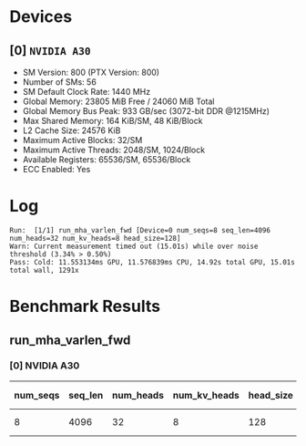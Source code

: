 # Devices

## [0] `NVIDIA A30`
* SM Version: 800 (PTX Version: 800)
* Number of SMs: 56
* SM Default Clock Rate: 1440 MHz
* Global Memory: 23805 MiB Free / 24060 MiB Total
* Global Memory Bus Peak: 933 GB/sec (3072-bit DDR @1215MHz)
* Max Shared Memory: 164 KiB/SM, 48 KiB/Block
* L2 Cache Size: 24576 KiB
* Maximum Active Blocks: 32/SM
* Maximum Active Threads: 2048/SM, 1024/Block
* Available Registers: 65536/SM, 65536/Block
* ECC Enabled: Yes

# Log

```
Run:  [1/1] run_mha_varlen_fwd [Device=0 num_seqs=8 seq_len=4096 num_heads=32 num_kv_heads=8 head_size=128]
Warn: Current measurement timed out (15.01s) while over noise threshold (3.34% > 0.50%)
Pass: Cold: 11.553134ms GPU, 11.576839ms CPU, 14.92s total GPU, 15.01s total wall, 1291x 
```

# Benchmark Results

## run_mha_varlen_fwd

### [0] NVIDIA A30

| num_seqs | seq_len | num_heads | num_kv_heads | head_size | Memory Reads | Memory Writes | Memory Usage | Tokens | Samples | CPU Time  | Noise | GPU Time  | Noise | Elem/s | GlobalMem BW | BWUtil |
|----------|---------|-----------|--------------|-----------|--------------|---------------|--------------|--------|---------|-----------|-------|-----------|-------|--------|--------------|--------|
|        8 |    4096 |        32 |            8 |       128 |  384.000 MiB |   256.000 MiB |          640 |  32768 |   1291x | 11.577 ms | 4.26% | 11.553 ms | 3.34% | 2.836M |  58.087 GB/s |  6.23% |
